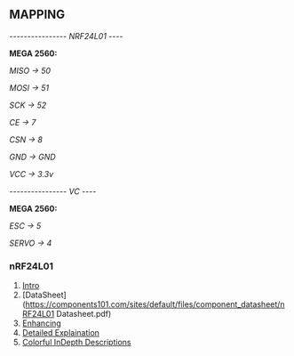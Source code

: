 ## MAPPING

*---------------- NRF24L01 ----*

**MEGA 2560:**

   *MISO -> 50*

   *MOSI -> 51*

   *SCK -> 52*

   *CE -> 7*

   *CSN -> 8*

   *GND -> GND*

   *VCC -> 3.3v*

*---------------- VC ----*

**MEGA 2560:**

   *ESC -> 5*

   *SERVO -> 4*





### nRF24L01 ###

1. [Intro](https://components101.com/wireless/nrf24l01-pinout-features-datasheet)
2. [DataSheet](https://components101.com/sites/default/files/component_datasheet/nRF24L01 Datasheet.pdf)
3. [Enhancing](https://www.instructables.com/id/Enhanced-NRF24L01/)
4. [Detailed Explaination](http://www.diyembedded.com/tutorials/nrf24l01_0/nrf24l01_tutorial_0.pdf)
5. [Colorful InDepth Descriptions](https://lastminuteengineers.com/nrf24l01-arduino-wireless-communication/)